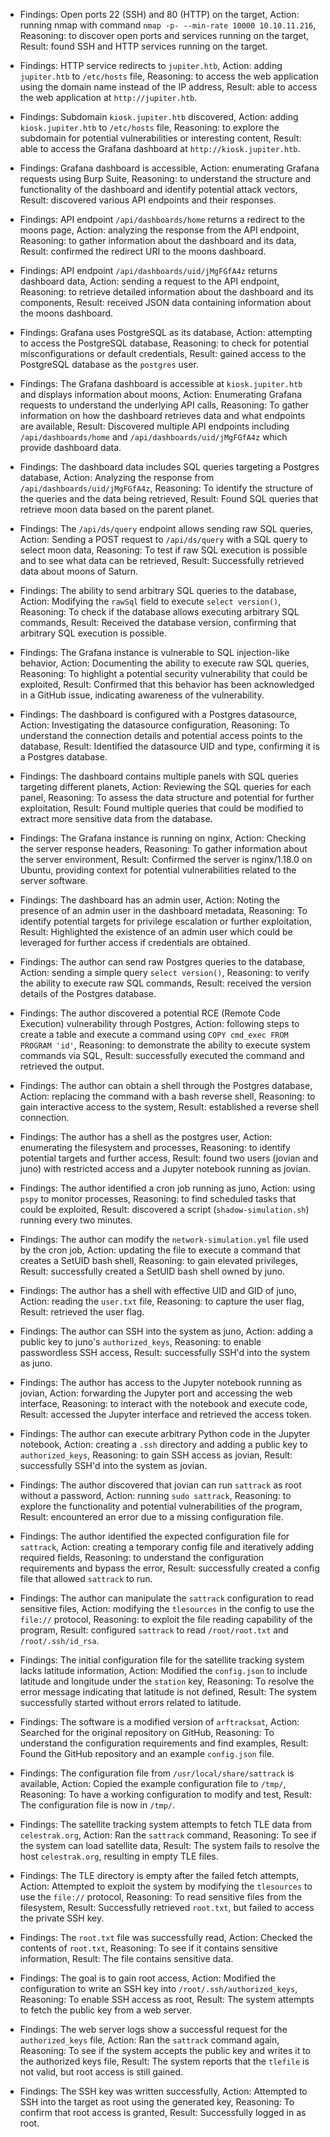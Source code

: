 * Findings: Open ports 22 (SSH) and 80 (HTTP) on the target, Action: running nmap with command `nmap -p- --min-rate 10000 10.10.11.216`, Reasoning: to discover open ports and services running on the target, Result: found SSH and HTTP services running on the target.
* Findings: HTTP service redirects to `jupiter.htb`, Action: adding `jupiter.htb` to `/etc/hosts` file, Reasoning: to access the web application using the domain name instead of the IP address, Result: able to access the web application at `http://jupiter.htb`.
* Findings: Subdomain `kiosk.jupiter.htb` discovered, Action: adding `kiosk.jupiter.htb` to `/etc/hosts` file, Reasoning: to explore the subdomain for potential vulnerabilities or interesting content, Result: able to access the Grafana dashboard at `http://kiosk.jupiter.htb`.
* Findings: Grafana dashboard is accessible, Action: enumerating Grafana requests using Burp Suite, Reasoning: to understand the structure and functionality of the dashboard and identify potential attack vectors, Result: discovered various API endpoints and their responses.
* Findings: API endpoint `/api/dashboards/home` returns a redirect to the moons page, Action: analyzing the response from the API endpoint, Reasoning: to gather information about the dashboard and its data, Result: confirmed the redirect URI to the moons dashboard.
* Findings: API endpoint `/api/dashboards/uid/jMgFGfA4z` returns dashboard data, Action: sending a request to the API endpoint, Reasoning: to retrieve detailed information about the dashboard and its components, Result: received JSON data containing information about the moons dashboard.
* Findings: Grafana uses PostgreSQL as its database, Action: attempting to access the PostgreSQL database, Reasoning: to check for potential misconfigurations or default credentials, Result: gained access to the PostgreSQL database as the `postgres` user.
* Findings: The Grafana dashboard is accessible at `kiosk.jupiter.htb` and displays information about moons, Action: Enumerating Grafana requests to understand the underlying API calls, Reasoning: To gather information on how the dashboard retrieves data and what endpoints are available, Result: Discovered multiple API endpoints including `/api/dashboards/home` and `/api/dashboards/uid/jMgFGfA4z` which provide dashboard data.

* Findings: The dashboard data includes SQL queries targeting a Postgres database, Action: Analyzing the response from `/api/dashboards/uid/jMgFGfA4z`, Reasoning: To identify the structure of the queries and the data being retrieved, Result: Found SQL queries that retrieve moon data based on the parent planet.

* Findings: The `/api/ds/query` endpoint allows sending raw SQL queries, Action: Sending a POST request to `/api/ds/query` with a SQL query to select moon data, Reasoning: To test if raw SQL execution is possible and to see what data can be retrieved, Result: Successfully retrieved data about moons of Saturn.

* Findings: The ability to send arbitrary SQL queries to the database, Action: Modifying the `rawSql` field to execute `select version()`, Reasoning: To check if the database allows executing arbitrary SQL commands, Result: Received the database version, confirming that arbitrary SQL execution is possible.

* Findings: The Grafana instance is vulnerable to SQL injection-like behavior, Action: Documenting the ability to execute raw SQL queries, Reasoning: To highlight a potential security vulnerability that could be exploited, Result: Confirmed that this behavior has been acknowledged in a GitHub issue, indicating awareness of the vulnerability.

* Findings: The dashboard is configured with a Postgres datasource, Action: Investigating the datasource configuration, Reasoning: To understand the connection details and potential access points to the database, Result: Identified the datasource UID and type, confirming it is a Postgres database.

* Findings: The dashboard contains multiple panels with SQL queries targeting different planets, Action: Reviewing the SQL queries for each panel, Reasoning: To assess the data structure and potential for further exploitation, Result: Found multiple queries that could be modified to extract more sensitive data from the database.

* Findings: The Grafana instance is running on nginx, Action: Checking the server response headers, Reasoning: To gather information about the server environment, Result: Confirmed the server is nginx/1.18.0 on Ubuntu, providing context for potential vulnerabilities related to the server software.

* Findings: The dashboard has an admin user, Action: Noting the presence of an admin user in the dashboard metadata, Reasoning: To identify potential targets for privilege escalation or further exploitation, Result: Highlighted the existence of an admin user which could be leveraged for further access if credentials are obtained.
* Findings: The author can send raw Postgres queries to the database, Action: sending a simple query `select version()`, Reasoning: to verify the ability to execute raw SQL commands, Result: received the version details of the Postgres database.
* Findings: The author discovered a potential RCE (Remote Code Execution) vulnerability through Postgres, Action: following steps to create a table and execute a command using `COPY cmd_exec FROM PROGRAM 'id'`, Reasoning: to demonstrate the ability to execute system commands via SQL, Result: successfully executed the command and retrieved the output.
* Findings: The author can obtain a shell through the Postgres database, Action: replacing the command with a bash reverse shell, Reasoning: to gain interactive access to the system, Result: established a reverse shell connection.
* Findings: The author has a shell as the postgres user, Action: enumerating the filesystem and processes, Reasoning: to identify potential targets and further access, Result: found two users (jovian and juno) with restricted access and a Jupyter notebook running as jovian.
* Findings: The author identified a cron job running as juno, Action: using `pspy` to monitor processes, Reasoning: to find scheduled tasks that could be exploited, Result: discovered a script (`shadow-simulation.sh`) running every two minutes.
* Findings: The author can modify the `network-simulation.yml` file used by the cron job, Action: updating the file to execute a command that creates a SetUID bash shell, Reasoning: to gain elevated privileges, Result: successfully created a SetUID bash shell owned by juno.
* Findings: The author has a shell with effective UID and GID of juno, Action: reading the `user.txt` file, Reasoning: to capture the user flag, Result: retrieved the user flag.
* Findings: The author can SSH into the system as juno, Action: adding a public key to juno's `authorized_keys`, Reasoning: to enable passwordless SSH access, Result: successfully SSH'd into the system as juno.
* Findings: The author has access to the Jupyter notebook running as jovian, Action: forwarding the Jupyter port and accessing the web interface, Reasoning: to interact with the notebook and execute code, Result: accessed the Jupyter interface and retrieved the access token.
* Findings: The author can execute arbitrary Python code in the Jupyter notebook, Action: creating a `.ssh` directory and adding a public key to `authorized_keys`, Reasoning: to gain SSH access as jovian, Result: successfully SSH'd into the system as jovian.
* Findings: The author discovered that jovian can run `sattrack` as root without a password, Action: running `sudo sattrack`, Reasoning: to explore the functionality and potential vulnerabilities of the program, Result: encountered an error due to a missing configuration file.
* Findings: The author identified the expected configuration file for `sattrack`, Action: creating a temporary config file and iteratively adding required fields, Reasoning: to understand the configuration requirements and bypass the error, Result: successfully created a config file that allowed `sattrack` to run.
* Findings: The author can manipulate the `sattrack` configuration to read sensitive files, Action: modifying the `tlesources` in the config to use the `file://` protocol, Reasoning: to exploit the file reading capability of the program, Result: configured `sattrack` to read `/root/root.txt` and `/root/.ssh/id_rsa`.
* Findings: The initial configuration file for the satellite tracking system lacks latitude information, Action: Modified the `config.json` to include latitude and longitude under the `station` key, Reasoning: To resolve the error message indicating that latitude is not defined, Result: The system successfully started without errors related to latitude.

* Findings: The software is a modified version of `arftracksat`, Action: Searched for the original repository on GitHub, Reasoning: To understand the configuration requirements and find examples, Result: Found the GitHub repository and an example `config.json` file.

* Findings: The configuration file from `/usr/local/share/sattrack` is available, Action: Copied the example configuration file to `/tmp/`, Reasoning: To have a working configuration to modify and test, Result: The configuration file is now in `/tmp/`.

* Findings: The satellite tracking system attempts to fetch TLE data from `celestrak.org`, Action: Ran the `sattrack` command, Reasoning: To see if the system can load satellite data, Result: The system fails to resolve the host `celestrak.org`, resulting in empty TLE files.

* Findings: The TLE directory is empty after the failed fetch attempts, Action: Attempted to exploit the system by modifying the `tlesources` to use the `file://` protocol, Reasoning: To read sensitive files from the filesystem, Result: Successfully retrieved `root.txt`, but failed to access the private SSH key.

* Findings: The `root.txt` file was successfully read, Action: Checked the contents of `root.txt`, Reasoning: To see if it contains sensitive information, Result: The file contains sensitive data.

* Findings: The goal is to gain root access, Action: Modified the configuration to write an SSH key into `/root/.ssh/authorized_keys`, Reasoning: To enable SSH access as root, Result: The system attempts to fetch the public key from a web server.

* Findings: The web server logs show a successful request for the `authorized_keys` file, Action: Ran the `sattrack` command again, Reasoning: To see if the system accepts the public key and writes it to the authorized keys file, Result: The system reports that the `tlefile` is not valid, but root access is still gained.

* Findings: The SSH key was written successfully, Action: Attempted to SSH into the target as root using the generated key, Reasoning: To confirm that root access is granted, Result: Successfully logged in as root.
